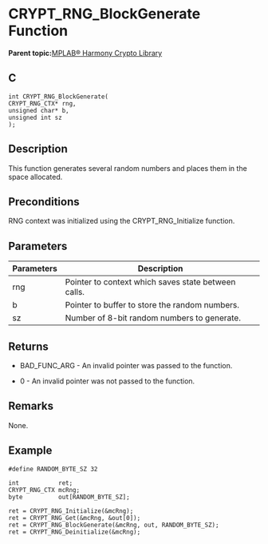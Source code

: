 # CRYPT\_RNG\_BlockGenerate Function

**Parent topic:**[MPLAB® Harmony Crypto Library](GUID-20F7C343-23D4-42D9-B8C2-A97D4D0EE5CD.md)

## C

```
int CRYPT_RNG_BlockGenerate(
CRYPT_RNG_CTX* rng, 
unsigned char* b, 
unsigned int sz
);
```

## Description

This function generates several random numbers and places them in the space allocated.

## Preconditions

RNG context was initialized using the CRYPT\_RNG\_Initialize function.

## Parameters

|Parameters|Description|
|----------|-----------|
|rng|Pointer to context which saves state between calls.|
|b|Pointer to buffer to store the random numbers.|
|sz|Number of 8-bit random numbers to generate.|

## Returns

-   BAD\_FUNC\_ARG - An invalid pointer was passed to the function.

-   0 - An invalid pointer was not passed to the function.


## Remarks

None.

## Example

```
#define RANDOM_BYTE_SZ 32

int           ret;
CRYPT_RNG_CTX mcRng;
byte          out[RANDOM_BYTE_SZ];

ret = CRYPT_RNG_Initialize(&mcRng);
ret = CRYPT_RNG_Get(&mcRng, &out[0]);
ret = CRYPT_RNG_BlockGenerate(&mcRng, out, RANDOM_BYTE_SZ);
ret = CRYPT_RNG_Deinitialize(&mcRng);
```


